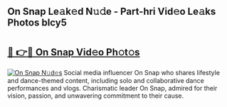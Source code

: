 ## On Snap Le𝚊k𝚎d N𝚞𝚍e - Part-hri Vid𝚎o Le𝚊ks Photos blcy5

# <h2><a href="http://fbbxm0.evod.top/?m=On+Snap">🔗 👉🔴 On Snap Vid𝚎o Ph𝚘t𝚘s</a></h2>

[![On Snap N𝚞d𝚎s](https://i.imgur.com/8V9OHl7.gif)](http://fbbxm0.evod.top/?m=On+Snap)
Social media influencer On Snap who shares lifestyle and dance-themed content, including solo and collaborative dance performances and vlogs. Charismatic leader On Snap, admired for their vision, passion, and unwavering commitment to their cause. 
